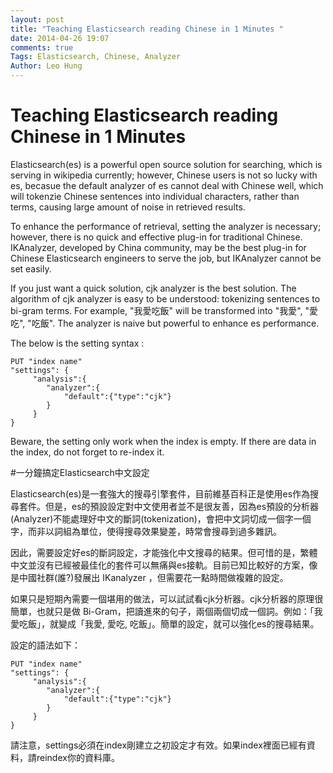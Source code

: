 ```yaml
---
layout: post
title: "Teaching Elasticsearch reading Chinese in 1 Minutes "
date: 2014-04-26 19:07
comments: true
Tags: Elasticsearch, Chinese, Analyzer
Author: Leo Hung
---
```

# Teaching Elasticsearch reading Chinese in 1 Minutes


Elasticsearch(es) is a powerful open source solution for searching, which is serving in wikipedia currently; however, Chinese users is not so lucky with es, becasue the default analyzer of es cannot deal with Chinese well, which will tokenzie Chinese sentences into individual characters, rather than terms, causing large amount of noise in retrieved results.

To enhance the performance of retrieval, setting the analyzer is necessary; however, there is no quick and effective plug-in for traditional Chinese. IKAnalyzer, developed by China community, may be the best plug-in for Chinese Elasticsearch engineers to serve the job, but IKAnalyzer cannot be set easily.

If you just want a quick solution, cjk analyzer is the best solution. The algorithm of cjk analyzer is easy to be understood: tokenizing sentences to  bi-gram terms. For example, "我愛吃飯" will be transformed into "我愛", "愛吃", "吃飯". The analyzer is naive but powerful to enhance es performance.

The below is the setting syntax :

    PUT "index name"
    "settings": {
         "analysis":{
            "analyzer":{
                "default":{"type":"cjk"}
            }
         }
    }

Beware, the setting only work when the index is empty. If there are data in the index, do not forget to re-index it.

#一分鐘搞定Elasticsearch中文設定

Elasticsearch(es)是一套強大的搜尋引擎套件，目前維基百科正是使用es作為搜尋套件。但是，es的預設設定對中文使用者並不是很友善，因為es預設的分析器(Analyzer)不能處理好中文的斷詞(tokenization)，會把中文詞切成一個字一個字，而非以詞組為單位，使得搜尋效果變差，時常會搜尋到過多雜訊。

因此，需要設定好es的斷詞設定，才能強化中文搜尋的結果。但可惜的是，繁體中文並沒有已經被最佳化的套件可以無痛與es接軌。目前已知比較好的方案，像是中國社群(誰?)發展出 IKanalyzer ，但需要花一點時間做複雜的設定。

如果只是短期內需要一個堪用的做法，可以試試看cjk分析器。cjk分析器的原理很簡單，也就只是做 Bi-Gram，把讀進來的句子，兩個兩個切成一個詞。例如：「我愛吃飯」，就變成「我愛, 愛吃, 吃飯」。簡單的設定，就可以強化es的搜尋結果。

設定的語法如下：

    PUT "index name"
    "settings": {
         "analysis":{
            "analyzer":{
                "default":{"type":"cjk"}
            }
         }
    }

請注意，settings必須在index剛建立之初設定才有效。如果index裡面已經有資料，請reindex你的資料庫。
